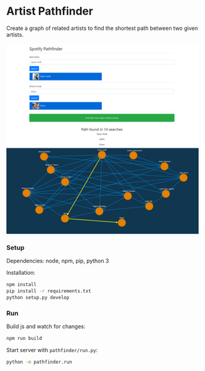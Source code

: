 # Artist Pathfinder
Create a graph of related artists to find the shortest path between two given artists.

![Screenshot](/images/Screenshot_1.png)

### Setup

Dependencies: node, npm, pip, python 3

Installation:
```sh
npm install
pip install -r requirements.txt
python setup.py develop
```

### Run

Build js and watch for changes:
```sh
npm run build
```

Start server with `pathfinder/run.py`:
```sh
python -m pathfinder.run
```

